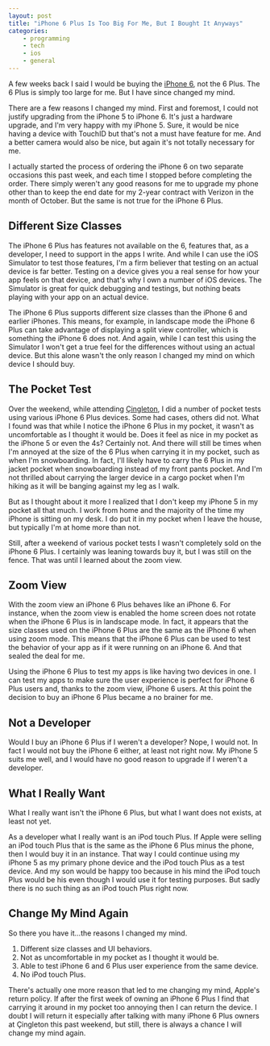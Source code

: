 ```yaml
---
layout: post
title: "iPhone 6 Plus Is Too Big For Me, But I Bought It Anyways"
categories:
    - programming
    - tech
    - ios
    - general
---
```

A few weeks back I said I would be buying the [iPhone 6][iphone6], not the 6 Plus. The 6 Plus is simply too large for me. But I have since changed my mind.

There are a few reasons I changed my mind. First and foremost, I could not justify upgrading from the iPhone 5 to iPhone 6. It's just a hardware upgrade, and I'm very happy with my iPhone 5. Sure, it would be nice having a device with TouchID but that's not a must have feature for me. And a better camera would also be nice, but again it's not totally necessary for me.

I actually started the process of ordering the iPhone 6 on two separate occasions this past week, and each time I stopped before completing the order. There simply weren't any good reasons for me to upgrade my phone other than to keep the end date for my 2-year contract with Verizon in the month of October. But the same is not true for the iPhone 6 Plus.

## Different Size Classes

The iPhone 6 Plus has features not available on the 6, features that, as a developer, I need to support in the apps I write. And while I can use the iOS Simulator to test those features, I'm a firm believer that testing on an actual device is far better. Testing on a device gives you a real sense for how your app feels on that device, and that's why I own a number of iOS devices. The Simulator is great for quick debugging and testings, but nothing beats playing with your app on an actual device.

The iPhone 6 Plus supports different size classes than the iPhone 6 and earlier iPhones. This means, for example, in landscape mode the iPhone 6 Plus can take advantage of displaying a split view controller, which is something the iPhone 6 does not. And again, while I can test this using the Simulator I won't get a true feel for the differences without using an actual device. But this alone wasn't the only reason I changed my mind on which device I should buy.

## The Pocket Test

Over the weekend, while attending [Çingleton][cingleton], I did a number of pocket tests using various iPhone 6 Plus devices. Some had cases, others did not. What I found was that while I notice the iPhone 6 Plus in my pocket, it wasn't as uncomfortable as I thought it would be. Does it feel as nice in my pocket as the iPhone 5 or even the 4s? Certainly not. And there will still be times when I'm annoyed at the size of the 6 Plus when carrying it in my pocket, such as when I'm snowboarding. In fact, I'll likely have to carry the 6 Plus in my jacket pocket when snowboarding instead of my front pants pocket. And I'm not thrilled about carrying the larger device in a cargo pocket when I'm hiking as it will be banging against my leg as I walk.

But as I thought about it more I realized that I don't keep my iPhone 5 in my pocket all that much. I work from home and the majority of the time my iPhone is sitting on my desk. I do put it in my pocket when I leave the house, but typically I'm at home more than not.

Still, after a weekend of various pocket tests I wasn't completely sold on the iPhone 6 Plus. I certainly was leaning towards buy it, but I was still on the fence. That was until I learned about the zoom view.

## Zoom View

With the zoom view an iPhone 6 Plus behaves like an iPhone 6. For instance, when the zoom view is enabled the home screen does not rotate when the iPhone 6 Plus is in landscape mode. In fact, it appears that the size classes used on the iPhone 6 Plus are the same as the iPhone 6 when using zoom mode. This means that the iPhone 6 Plus can be used to test the behavior of your app as if it were running on an iPhone 6. And that sealed the deal for me.

Using the iPhone 6 Plus to test my apps is like having two devices in one. I can test my apps to make sure the user experience is perfect for iPhone 6 Plus users and, thanks to the zoom view, iPhone 6 users. At this point the decision to buy an iPhone 6 Plus became a no brainer for me.

## Not a Developer

Would I buy an iPhone 6 Plus if I weren't a developer? Nope, I would not. In fact I would not buy the iPhone 6 either, at least not right now. My iPhone 5 suits me well, and I would have no good reason to upgrade if I weren't a developer.

## What I Really Want

What I really want isn't the iPhone 6 Plus, but what I want does not exists, at least not yet.

As a developer what I really want is an iPod touch Plus. If Apple were selling an iPod touch Plus that is the same as the iPhone 6 Plus minus the phone, then I would buy it in an instance. That way I could continue using my iPhone 5 as my primary phone device and the iPod touch Plus as a test device. And my son would be happy too because in his mind the iPod touch Plus would be his even though I would use it for testing purposes. But sadly there is no such thing as an iPod touch Plus right now.

## Change My Mind Again

So there you have it...the reasons I changed my mind.

1. Different size classes and UI behaviors.
2. Not as uncomfortable in my pocket as I thought it would be.
3. Able to test iPhone 6 and 6 Plus user experience from the same device.
4. No iPod touch Plus.

There's actually one more reason that led to me changing my mind, Apple's return policy. If after the first week of owning an iPhone 6 Plus I find that carrying it around in my pocket too annoying then I can return the device. I doubt I will return it especially after talking with many iPhone 6 Plus owners at Çingleton this past weekend, but still, there is always a chance I will change my mind again.

[iphone6]: http://www.thecave.com/2014/09/10/iphone-6-plus-pocket-test/

[cingleton]: http://cingleton.com
